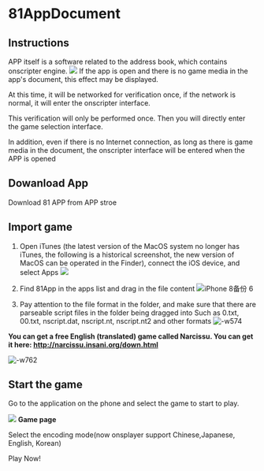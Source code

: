 # 81AppDocument

## Instructions
APP itself is a software related to the address book, which contains onscripter engine.
![](https://s1.ax1x.com/2020/06/17/NZkj2T.png)
If the app is open and there is no game media in the app's document, this effect may be displayed.

At this time, it will be networked for verification once, if the network is normal, it will enter the onscripter interface.

This verification will only be performed once.
Then you will directly enter the game selection interface.

In addition, even if there is no Internet connection, as long as there is game media in the document, the onscripter interface will be entered when the APP is opened

## Dowanload App
Download 81 APP from APP stroe

## Import game

1. Open iTunes (the latest version of the MacOS system no longer has iTunes, the following is a historical screenshot, the new version of MacOS can be operated in the Finder), connect the iOS device, and select Apps
![](https://s1.ax1x.com/2020/06/15/N9Y4mD.jpg)

2. Find 81App in the apps list and drag in the file content
![iPhone 8备份 6](https://s1.ax1x.com/2020/06/15/N9Y50e.md.png)

1. Pay attention to the file format in the folder, and make sure that there are parseable script files in the folder being dragged into Such as 0.txt, 00.txt, nscript.dat, nscript.nt, nscript.nt2 and other formats
![-w574](https://s1.ax1x.com/2020/06/15/N9YfOO.jpg)

**You can get a free English (translated) game called Narcissu. You can get it here: http://narcissu.insani.org/down.html**

![-w762](https://s1.ax1x.com/2020/06/15/N9t9ts.jpg)



## Start the game
Go to the application on the phone and select the game to start to play.

![](https://s1.ax1x.com/2020/06/15/N9Yz7Q.png)
**Game page**

Select the encoding mode(now onsplayer support Chinese,Japanese, English, Korean)


Play Now!
